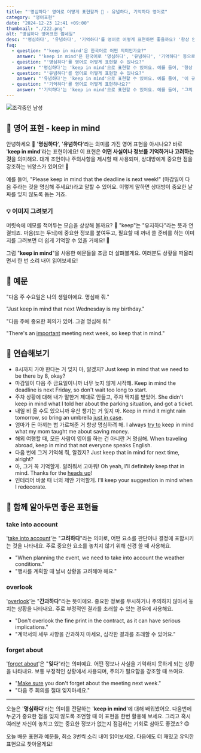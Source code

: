 ```yaml
---
title: "'명심하다' 영어로 어떻게 표현할까 🧠 - 유념하다, 기억하다 영어로"
category: "영어표현"
date: "2024-12-23 12:41 +09:00"
thumbnail: "./222.png"
alt: "명심하다 영어표현 썸네일"
desc: "'명심하다', '유념하다', '기억하다'를 영어로 어떻게 표현하면 좋을까요? '항상 안전을 명심해', '이 규칙을 유념해 주세요', '그의 생일을 기억해' 등을 영어로 표현하는 법을 배워봅시다. 다양한 예문을 통해서 연습하고 본인의 표현으로 만들어 보세요."
faq:
  - question: "'keep in mind'은 한국어로 어떤 의미인가요?"
    answer: "'keep in mind'은 한국어로 '명심하다', '유념하다', '기억하다' 등으로 번역될 수 있어요. 주의할 점이나 중요한 정보를 잊지 않도록 상기시킬 때 사용해요."
  - question: "'명심하다'를 영어로 어떻게 표현할 수 있나요?"
    answer: "'명심하다'는 'keep in mind'으로 표현할 수 있어요. 예를 들어, '항상 안전을 명심해'는 'Always keep safety in mind'로 말할 수 있어요."
  - question: "'유념하다'를 영어로 어떻게 표현할 수 있나요?"
    answer: "'유념하다'는 'keep in mind'으로 표현할 수 있어요. 예를 들어, '이 규칙을 유념해 주세요'는 'Please keep this rule in mind'로 말할 수 있어요."
  - question: "'기억하다'를 영어로 어떻게 표현하나요?"
    answer: "'기억하다'는 'keep in mind'으로 표현할 수 있어요. 예를 들어, '그의 생일을 기억해'는 'Keep his birthday in mind'로 표현할 수 있어요."
---
```


![조각중인 남성](./222-1.jpg)

## 🌟 영어 표현 - keep in mind

안녕하세요 👋 '**명심하다**', '**유념하다**'라는 의미를 가진 영어 표현을 아시나요? 바로 '**keep in mind**'라는 표현이에요! 이 표현은 **어떤 사실이나 정보를 기억하거나 고려하는 것**을 의미해요. 대개 조언이나 주의사항을 제시할 때 사용되며, 상대방에게 중요한 점을 강조하는 뉘앙스가 있어요! 📌

예를 들어, "Please keep in mind that the deadline is next week!" (마감일이 다음 주라는 것을 명심해 주세요!)라고 말할 수 있어요. 이렇게 말하면 상대방이 중요한 날짜를 잊지 않도록 돕는 거죠.

### 💡 이미지 그려보기

머릿속에 메모를 적어두는 모습을 상상해 볼까요? 📝 "keep"는 "유지하다"라는 뜻과 연결되죠. 마음(또는 두뇌)에 중요한 정보를 붙여두고, 필요할 때 꺼내 쓸 준비를 하는 이미지를 그려보면 더 쉽게 기억할 수 있을 거에요! 🌟

그럼 "**keep in mind**"을 사용한 예문들을 조금 더 살펴볼게요. 여러분도 상황을 떠올리면서 한 번 소리 내어 읽어보세요!

## 📖 예문

"다음 주 수요일은 나의 생일이에요. 명심해 줘."

"Just keep in mind that next Wednesday is my birthday."

"다음 주에 중요한 회의가 있어. 그걸 명심해 줘."

"There's an [important](/blog/in-english/318.important/) meeting next week, so keep that in mind."

## 💬 연습해보기

<ul data-interactive-list>
  <li data-interactive-item>
    <span data-toggler>8시까지 가야 한다는 거 잊지 마, 알겠지?</span>
    <span data-answer>Just keep in mind that we need to be there by 8, okay?</span>
  </li>
  <li data-interactive-item>
    <span data-toggler>마감일이 다음 주 금요일이니까 너무 늦지 않게 시작해.</span>
    <span data-answer>Keep in mind the deadline is next Friday, so don't wait too long to start.</span>
  </li>
  <li data-interactive-item>
    <span data-toggler>주차 상황에 대해 내가 말한거 제대로 안들고, 주차 딱지를 받았어.</span>
    <span data-answer>She didn't keep in mind what I told her about the parking situation, and got a ticket.</span>
  </li>
  <li data-interactive-item>
    <span data-toggler>내일 비 올 수도 있으니까 우산 챙기는 거 잊지 마.</span>
    <span data-answer>Keep in mind it might rain tomorrow, so bring an umbrella <a href="/blog/in-english/253.in-case/">just in case</a>.</span>
  </li>
  <li data-interactive-item>
    <span data-toggler>엄마가 돈 아끼는 법 가르쳐준 거 항상 명심하려 해.</span>
    <span data-answer>I always <a href="/blog/in-english/117.try-to/">try to</a> keep in mind what my mom taught me about saving money.</span>
  </li>
  <li data-interactive-item>
    <span data-toggler>해외 여행할 때, 모든 사람이 영어를 하는 건 아니란 거 명심해.</span>
    <span data-answer>When traveling abroad, keep in mind that not everyone speaks English.</span>
  </li>
  <li data-interactive-item>
    <span data-toggler>다음 번에 그거 기억해 줘, 알겠지?</span>
    <span data-answer>Just keep that in mind for next time, alright?</span>
  </li>
  <li data-interactive-item>
    <span data-toggler>아, 그거 꼭 기억할게. 알려줘서 고마워!</span>
    <span data-answer>Oh yeah, I'll definitely keep that in mind. Thanks for the <a href="/blog/vocab-1/050.heads-up/">heads up</a>!</span>
  </li>
  <li data-interactive-item>
    <span data-toggler>인테리어 바꿀 때 너의 제안 기억할게.</span>
    <span data-answer>I'll keep your suggestion in mind when I redecorate.</span>
  </li>
</ul>

## 🤝 함께 알아두면 좋은 표현들

### take into account

'[take into account](/blog/모든-가능성을-고려해-영어표현/)'는 "**고려하다**"라는 의미로, 어떤 요소를 판단이나 결정에 포함시키는 것을 나타내요. 주로 중요한 요소를 놓치지 않기 위해 신경 쓸 때 사용해요.

- "When planning the event, we need to take into account the weather conditions."
- "행사를 계획할 때 날씨 상황을 고려해야 해요."

### overlook

'[overlook](/blog/in-english/168.overlook/)'는 "**간과하다**"라는 뜻이에요. 중요한 정보를 무시하거나 주의하지 않아서 놓치는 상황을 나타내요. 주로 부정적인 결과를 초래할 수 있는 경우에 사용해요.

- "Don't overlook the fine print in the contract, as it can have serious implications."
- "계약서의 세부 사항을 간과하지 마세요, 심각한 결과를 초래할 수 있어요."

### forget about

'[forget about](/blog/in-english/023.forget/)'은 "**잊다**"라는 의미예요. 어떤 정보나 사실을 기억하지 못하게 되는 상황을 나타내요. 보통 부정적인 상황에서 사용되며, 주의가 필요함을 강조할 때 쓰여요.

- "[Make sure](/blog/in-english/232.make-sure/) you don't forget about the meeting next week."
- "다음 주 회의를 절대 잊지마세요."

---

오늘은 '**명심하다**'라는 의미를 전달하는 '**keep in mind**'에 대해 배워봤어요. 다음번에 누군가 중요한 점을 잊지 않도록 조언할 때 이 표현을 한번 활용해 보세요. 그리고 혹시 여러분 자신이 놓치고 있는 중요한 정보가 없는지 점검하는 기회로 삼아도 좋겠죠? 😊

오늘 배운 표현과 예문들, 최소 3번씩 소리 내어 읽어보세요. 다음에도 더 재밌고 유익한 표현으로 찾아올게요!
